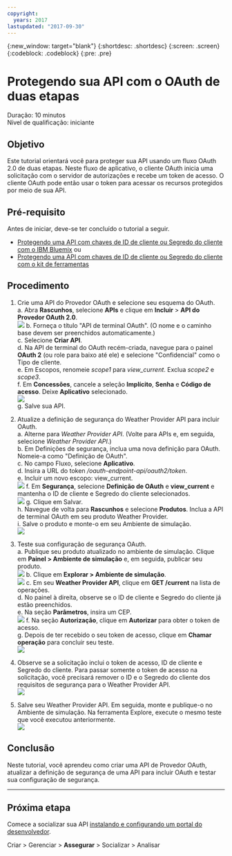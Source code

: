 ```yaml
---
copyright:
  years: 2017
lastupdated: "2017-09-30"
---
```


{:new_window: target="blank"}
{:shortdesc: .shortdesc}
{:screen: .screen}
{:codeblock: .codeblock}
{:pre: .pre}

# Protegendo sua API com o OAuth de duas etapas

Duração: 10 minutos  
Nível de qualificação: iniciante

## Objetivo

Este tutorial orientará você para proteger sua API usando um fluxo OAuth 2.0 de duas etapas. Neste fluxo de aplicativo, o cliente OAuth inicia uma solicitação com o servidor de autorizações e recebe um token de acesso. O cliente OAuth pode então usar o token para acessar os recursos protegidos por meio de sua API.

## Pré-requisito

Antes de iniciar, deve-se ter concluído o tutorial a seguir.  
- [Protegendo uma API com chaves de ID de cliente ou Segredo do cliente com o IBM Bluemix](tut_secure_id_secret_bm.html)
ou
- [Protegendo uma API com chaves de ID de cliente ou Segredo do cliente com o kit de ferramentas](tut_secure_id_secret_tk.html)

## Procedimento

1. Crie uma API do Provedor OAuth e selecione seu esquema do OAuth.  
	a. Abra **Rascunhos**, selecione **APIs** e clique em **Incluir** > **API do Provedor OAuth 2.0**.  
    ![](images/oauth_provider_1.png)
	b. Forneça o título "API de terminal OAuth". (O nome e o caminho base devem ser preenchidos automaticamente.)  
	c. Selecione **Criar API**.  
	d. Na API de terminal do OAuth recém-criada, navegue para o painel **OAuth 2** (ou role para baixo até ele) e selecione "Confidencial" como o Tipo de cliente.  
	e. Em Escopos, renomeie _scope1_ para _view_current_. Exclua _scope2_ e _scope3_.  
	f. Em **Concessões**, cancele a seleção **Implícito**, **Senha** e **Código de acesso**. Deixe **Aplicativo** selecionado.  
	![](images/oauth_provider_2.png)  
	g. Salve sua API.  

2. Atualize a definição de segurança do Weather Provider API para incluir OAuth.  
	a. Alterne para _Weather Provider API_. (Volte para APIs e, em seguida, selecione _Weather Provider API_.)  
	b. Em Definições de segurança, inclua uma nova definição para OAuth. Nomeie-a como "Definição de OAuth".  
	c. No campo Fluxo, selecione **Aplicativo**.  
	d. Insira a URL do token _<your base URL>/oauth-endpoint-api/oauth2/token_.  
	e. Incluir um novo escopo: view_current.  
	![](images/oauth_security_definition_1.png)
	f. Em **Segurança**, selecione **Definição de OAuth** e **view_current** e mantenha o ID de cliente e Segredo do cliente selecionados.  
	![](images/oauth_security_definition_2.png)
	g. Clique em Salvar.  
	h. Navegue de volta para **Rascunhos** e selecione **Produtos**. Inclua a API de terminal OAuth em seu produto Weather Provider.  
	i. Salve o produto e monte-o em seu Ambiente de simulação.  
	![](images/oauth_security_definition_3a.png)

3. Teste sua configuração de segurança OAuth.  
	a. Publique seu produto atualizado no ambiente de simulação. Clique em **Painel > Ambiente de simulação** e, em seguida, publicar seu produto.  
	  ![](images/test_oauth_1.png)
	b. Clique em **Explorar > Ambiente de simulação**.  
      ![](images/test_oauth_2.png)
	c. Em seu **Weather Provider API**, clique em **GET /current** na lista de operações.  
	d. No painel à direita, observe se o ID de cliente e Segredo do cliente já estão preenchidos.  
	e. Na seção **Parâmetros**, insira um CEP.  
      ![](images/test_oauth_3.png)
	f. Na seção **Autorização**, clique em **Autorizar** para obter o token de acesso.  
	g. Depois de ter recebido o seu token de acesso, clique em **Chamar operação** para concluir seu teste.  
      ![](images/test_oauth_4.png)

4. Observe se a solicitação inclui o token de acesso, ID de cliente e Segredo do cliente. Para passar somente o token de acesso na solicitação, você precisará remover o ID e o Segredo do cliente dos requisitos de segurança para o Weather Provider API.  
    ![](images/test_oauth_5.png)

5. Salve seu Weather Provider API. Em seguida, monte e publique-o no Ambiente de simulação. Na ferramenta Explore, execute o mesmo teste que você executou anteriormente.  
    ![](images/test_oauth_6.png)
    
## Conclusão
Neste tutorial, você aprendeu como criar uma API de Provedor OAuth, atualizar a definição de segurança de uma API para incluir OAuth e testar sua configuração de segurança.

---

## Próxima etapa

Comece a socializar sua API [instalando e configurando um portal do desenvolvedor](tut_config_dev_portal.html).

Criar > Gerenciar > **Assegurar** > Socializar > Analisar
